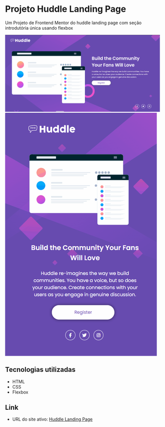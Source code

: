 # Projeto Huddle Landing Page
Um Projeto de Frontend Mentor do huddle landing page com seção introdutória única usando flexbox

![huddle-desktop](./src/images/huddletela1.gif)
![huddle-mobile](./src/images/huddletela2.gif)

## Tecnologias utilizadas
- HTML 
- CSS
- Flexbox

## Link
- URL do site ativo: [Huddle Landing Page](https://kauannkelvinn.github.io/projeto-huddle-landing-page/)
